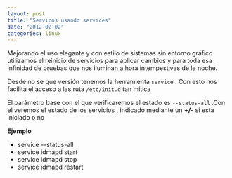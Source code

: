 ```yaml
---
layout: post
title: "Servicos usando services"
date: "2012-02-02"
categories: linux
---
```


Mejorando el uso elegante y con estilo de sistemas sin entorno gráfico utilizamos el reinicio de servicios para aplicar cambios y para toda esa infinidad de pruebas que nos iluminan a hora intempestivas de la noche.

Desde no se que versión tenemos la herramienta `service` . Con esto nos facilita el acceso a las ruta `/etc/init.d` tan mítica

El parámetro base con el que verificaremos el estado es `--status-all` .Con el veremos el estado de los servicios , indicado mediante un **+/-** si esta iniciado o no

**Ejemplo**

- service --status-all
- service idmapd start
- service idmapd stop
- service idmapd restart
